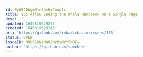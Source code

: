 ```yaml
---
id: 0yd846bgm9lnfbs6i4ewplc
title: 135 Allow Seeing the Whole Handbook on a Single Page
desc: ''
updated: 1646819629243
created: 1646819629243
url: 'https://github.com/imba/imba.io/issues/135'
status: OPEN
issueID: MDU6SXNzdWU2NzMyMzY5NDE=
author: 'https://github.com/somebee'
---
```


<!--!https://gitspeak.com/-/nip4ohL7631a1-->

